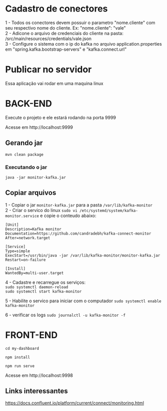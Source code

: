 # Cadastro de conectores

1 - Todos os conectores devem possuir o parametro "nome.cliente" com seu respectivo nome do cliente. Ex: "nome.cliente": "vale" <br>
2 - Adicone o arquivo de credenciais do cliente na pasta: /src/main/resources/credentials/vale.json <br>
3 - Configure o sistema com o ip do kafka no arquivo application.properties em "spring.kafka.bootstrap-servers" e "kafka.connect.url" <br>


# Publicar no servidor
Essa aplicação vai rodar em uma maquina linux


# BACK-END

Execute o projeto e ele estará rodando na porta 9999

Acesse em http://localhost:9999

## Gerando jar 
`mvn clean package`

### Executando o jar
`java -jar monitor-kafka.jar`

## Copiar arquivos
1 - Copiar o jar `monitor-kafka.jar` para a pasta `/var/lib/kafka-monitor` <br>
2 - Criar o servico do linux `sudo vi /etc/systemd/system/kafka-monitor.service` e copie o conteudo abaixo: <br>

```
[Unit]
Description=Kafka monitor
Documentation=https://github.com/candradebh/kafka-connect-monitor
After=network.target

[Service]
Type=simple
ExecStart=/usr/bin/java -jar /var/lib/kafka-monitor/monitor-kafka.jar
Restart=on-failure

[Install]
WantedBy=multi-user.target
```

4 - Cadastre e recarregue os serviços:<br>
`sudo systemctl daemon-reload` <br>
`sudo systemctl start kafka-monitor` <br>

5 - Habilite o servico para iniciar com o computador `sudo systemctl enable kafka-monitor`<br>

6 - verificar os logs `sudo journalctl -u kafka-monitor -f` <br> 


# FRONT-END 

`cd my-dashboard`

`npm install`

`npm run serve`

Acesse em http://localhost:9998


## Links interessantes
https://docs.confluent.io/platform/current/connect/monitoring.html
